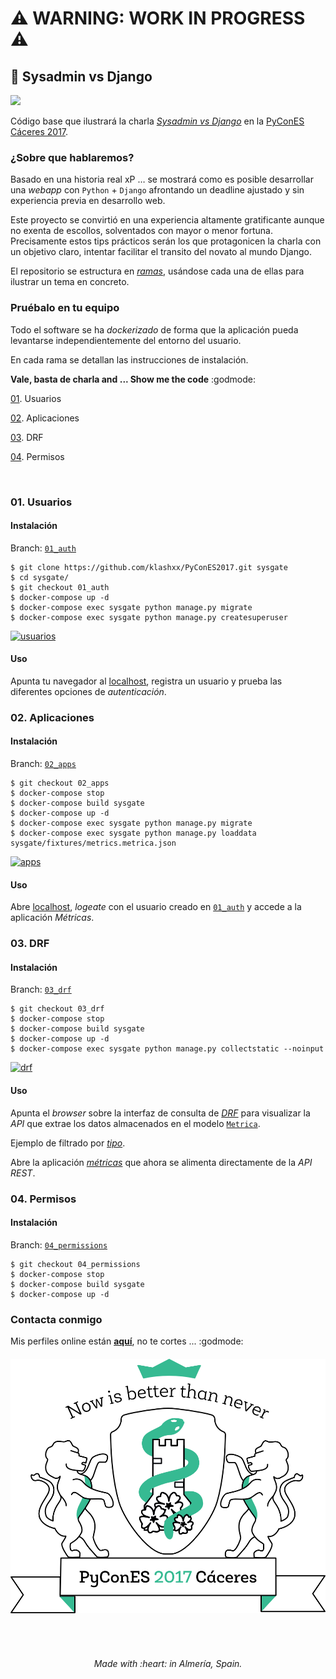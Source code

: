 
# :warning: WARNING: WORK IN PROGRESS :warning:

## :snake: Sysadmin vs Django
[![][license-svg]][license-url]

Código base que ilustrará la charla [*Sysadmin vs Django*](https://2017.es.pycon.org/es/schedule/sysadmin-vs-django/) en la [PyConES Cáceres 2017](http://2017.es.pycon.org/).

### ¿Sobre que hablaremos?

Basado en una historia real xP … se mostrará como es posible desarrollar una *webapp* con `Python` + `Django` afrontando un deadline ajustado y sin experiencia previa en desarrollo web.

Este proyecto se convirtió en una experiencia altamente gratificante aunque no exenta de escollos, solventados con mayor o menor fortuna. Precisamente estos tips prácticos serán los que protagonicen la charla con un objetivo claro, intentar facilitar el transito del novato al mundo Django.

El repositorio se estructura en [*ramas*](https://git-scm.com/docs/git-branch), usándose cada una de ellas para ilustrar un tema en concreto.

### Pruébalo en tu equipo

Todo el software se ha *dockerizado* de forma que la aplicación pueda levantarse independientemente del entorno del usuario.

En cada rama se detallan las instrucciones de instalación.

**Vale, basta de charla and ... Show me the code** :godmode:


[01](#usuarios). Usuarios

[02](#aplicaciones). Aplicaciones

[03](#drf). DRF

[04](#permissions). Permisos

<br>

### 01. Usuarios

#### Instalación

Branch: [`01_auth`](https://github.com/klashxx/PyConES2017/tree/01_auth)

```
$ git clone https://github.com/klashxx/PyConES2017.git sysgate
$ cd sysgate/
$ git checkout 01_auth
$ docker-compose up -d
$ docker-compose exec sysgate python manage.py migrate
$ docker-compose exec sysgate python manage.py createsuperuser
```

[![usuarios][asciicast-01_auth-png]][asciicast-01_auth-url]

#### Uso

Apunta tu navegador al [localhost][localhost], registra un usuario y prueba las diferentes opciones de *autenticación*.

### 02. Aplicaciones

#### Instalación

Branch: [`02_apps`](https://github.com/klashxx/PyConES2017/tree/02_apps)

```
$ git checkout 02_apps
$ docker-compose stop
$ docker-compose build sysgate
$ docker-compose up -d
$ docker-compose exec sysgate python manage.py migrate
$ docker-compose exec sysgate python manage.py loaddata sysgate/fixtures/metrics.metrica.json
```

[![apps][asciicast-02_apps-png]][asciicast-02_apps-url]

#### Uso

Abre [localhost][localhost], *logeate* con el usuario creado en [`01_auth`](https://github.com/klashxx/PyConES2017/tree/01_auth) y accede a la aplicación *Métricas*.

### 03. DRF

#### Instalación

Branch: [`03_drf`](https://github.com/klashxx/PyConES2017/tree/03_drf)

```
$ git checkout 03_drf
$ docker-compose stop
$ docker-compose build sysgate
$ docker-compose up -d
$ docker-compose exec sysgate python manage.py collectstatic --noinput
```

[![drf][asciicast-03_drf-png]][asciicast-03_drf-url]

#### Uso

Apunta el *browser* sobre la interfaz de consulta de [*DRF*][metricas-drf] para visualizar la *API* que extrae los datos almacenados en el modelo [`Metrica`](https://github.com/klashxx/PyConES2017/blob/03_drf/web/sysgate/apps/metrics/models.py).

Ejemplo de filtrado por [*tipo*][metricas-drf-filter].

Abre la aplicación [*métricas*][metricas] que ahora se alimenta directamente de la *API REST*.

### 04. Permisos

#### Instalación

Branch: [`04_permissions`](https://github.com/klashxx/PyConES2017/tree/04_permissions)

```
$ git checkout 04_permissions
$ docker-compose stop
$ docker-compose build sysgate
$ docker-compose up -d
```

### Contacta conmigo

Mis perfiles online están [**aquí**](https://klashxx.github.io/about), no te cortes ... :godmode:

<h6 align="center">
<a href="https://2017.es.pycon.org/es/schedule/sysadmin-vs-django/">
  <img src="https://github.com/klashxx/PyConES2017/blob/03_drf/web/sysgate/static/img/logo_pycones17.png">
</a></h6>
<br>
<h6 align="center">Made with :heart: in Almería, Spain.</h6>

[license-svg]: https://img.shields.io/badge/license-MIT-blue.svg
[license-url]: https://opensource.org/licenses/MIT

[asciicast-01_auth-png]: https://asciinema.org/a/133244.png
[asciicast-01_auth-url]: https://asciinema.org/a/133244

[asciicast-02_apps-png]: https://asciinema.org/a/133221.png
[asciicast-02_apps-url]: https://asciinema.org/a/133221

[asciicast-03_drf-png]: https://asciinema.org/a/133252.png
[asciicast-03_drf-url]: https://asciinema.org/a/133252

[localhost]: http://0.0.0.0/
[metricas]: http://0.0.0.0/metrics/
[metricas-drf]: http://0.0.0.0/metrics/api/v1/metricas/
[metricas-drf-filter]: http://0.0.0.0/metrics/api/v1/metricas/?tipo=d
